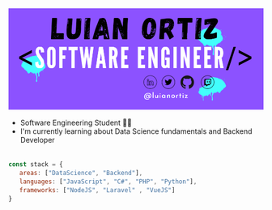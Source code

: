 

<!--
**LuianOrtiz/LuianOrtiz** is a ✨ _special_ ✨ repository because its `README.md` (this file) appears on your GitHub profile.

Here are some ideas to get you started:

- 🔭 I’m currently working on ...
- 🌱 I’m currently learning ...
- 👯 I’m looking to collaborate on ...
- 🤔 I’m looking for help with ...
- 💬 Ask me about ...
- 📫 How to reach me: ...
- 😄 Pronouns: ...
- ⚡ Fun fact: ...
-->
<img src="Banner.png" alt="banner">

- Software Engineering Student 👨‍💻 
- I'm currently learning about Data Science fundamentals and Backend Developer

 ``` js

 const stack = {
    areas: ["DataScience", "Backend"],
    languages: ["JavaScript", "C#", "PHP", "Python"],
    frameworks: ["NodeJS", "Laravel" , "VueJS"]
 }

 ``` 

